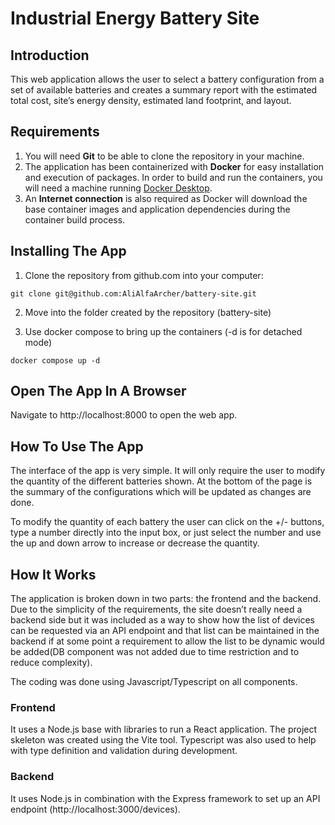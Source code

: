 # Industrial Energy Battery Site

## Introduction

This web application allows the user to select a battery configuration from a set of available batteries and creates a summary report with the estimated total cost, site’s energy density, estimated land footprint, and layout. 

## Requirements

1. You will need **Git** to be able to clone the repository in your machine.  
2. The application has been containerized with **Docker** for easy installation and execution of packages. In order to build and run the containers, you will need a machine running [Docker Desktop](https://www.docker.com/products/docker-desktop/).
3. An **Internet connection** is also required as Docker will download the base container images and application dependencies during the container build process.

## Installing The App

1. Clone the repository from github.com into your computer:
```
git clone git@github.com:AliAlfaArcher/battery-site.git
```

2. Move into the folder created by the repository (battery-site)

3. Use docker compose to bring up the containers (-d is for detached mode)
```
docker compose up -d
```

## Open The App In A Browser

Navigate to http://localhost:8000 to open the web app.

## How To Use The App

The interface of the app is very simple. It will only require the user to modify the quantity of the different batteries shown. At the bottom of the page is the summary of the configurations which will be updated as changes are done.

To modify the quantity of each battery the user can click on the +/- buttons, type a number directly into the input box, or just select the number and use the up and down arrow to increase or decrease the quantity.

## How It Works

The application is broken down in two parts: the frontend and the backend. Due to the simplicity of the requirements, the site doesn’t really need a backend side but it was included as a way to show how the list of devices can be requested via an API endpoint and that list can be maintained in the backend  if at some point a requirement to allow the list to be dynamic would be added(DB component was not added due to time restriction and to reduce complexity).

The coding was done using Javascript/Typescript on all components.

### Frontend

It uses a Node.js base with libraries to run a React application. The project skeleton was created using the Vite tool. Typescript was also used to help with type definition and validation during development.

### Backend

It uses Node.js in combination with the Express framework to set up an API endpoint (http://localhost:3000/devices). 


